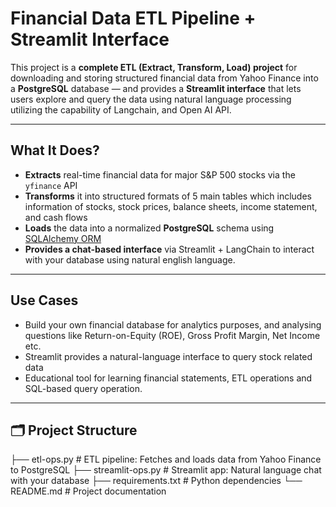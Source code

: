 # Financial Data ETL Pipeline + Streamlit Interface

This project is a **complete ETL (Extract, Transform, Load) project** for downloading and storing structured financial data from Yahoo Finance into a **PostgreSQL** database — and provides a **Streamlit interface** that lets users explore and query the data using natural language processing utilizing the capability of Langchain, and Open AI API.

---

##  What It Does?

-  **Extracts** real-time financial data for major S&P 500 stocks via the `yfinance` API
-  **Transforms** it into structured formats of 5 main tables which includes information of stocks, stock prices, balance sheets, income statement, and cash flows
-  **Loads** the data into a normalized **PostgreSQL** schema using [SQLAlchemy ORM](https://docs.sqlalchemy.org/en/20/orm/)
-  **Provides a chat-based interface** via Streamlit + LangChain to interact with your database using natural english language.

---

##  Use Cases

- Build your own financial database for analytics purposes, and analysing questions like Return-on-Equity (ROE), Gross Profit Margin, Net Income etc.
- Streamlit provides a natural-language interface to query stock related data
- Educational tool for learning financial statements, ETL operations and SQL-based query operation.

---

## 🗂️ Project Structure

├── etl-ops.py # ETL pipeline: Fetches and loads data from Yahoo Finance to PostgreSQL
├── streamlit-ops.py # Streamlit app: Natural language chat with your database
├── requirements.txt # Python dependencies
└── README.md # Project documentation
